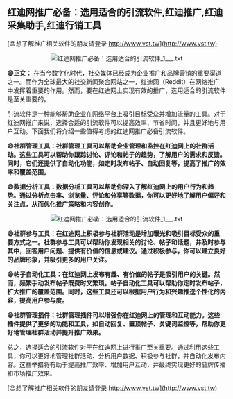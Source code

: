 ## **红迪网推广必备：选用适合的引流软件,红迪推广,红迪采集助手,红迪行销工具**

[😍想了解推广相关软件的朋友请登录 http://www.vst.tw](http://www.vst.tw)

 <center><img src="https://vst.tw/MP4/tuiguang/png/5.png" alt="红迪网推广必备：选用适合的引流软件_1___.txt"></center>

**😄正文：**
在当今数字化时代，社交媒体已经成为企业推广和品牌营销的重要渠道之一。而作为全球最大的社交新闻聚合网站之一，红迪网（Reddit）在网络推广中发挥着重要的作用。然而，要在红迪网上实现有效的推广，选用适合的引流软件是至关重要的。

引流软件是一种能够帮助企业在网络平台上吸引目标受众并增加流量的工具。对于红迪网推广来说，选择合适的引流软件可以提高效率、节省时间，并且更好地与用户互动。下面我们将介绍一些值得考虑的红迪网推广必备引流软件。

**😄社群管理工具：社群管理工具可以帮助企业管理和监控在红迪网上的社群活动。这些工具可以帮助你跟踪讨论、评论和帖子的趋势，了解用户的需求和反馈。同时，它们还提供了自动化功能，如定时发布帖子、自动回复等，提高了推广的效率和覆盖范围。**

**😄数据分析工具：数据分析工具可以帮助你深入了解红迪网上的用户行为和趋势。通过分析点击率、浏览量、评论和分享等数据，你可以更好地了解用户偏好和关注点，从而优化推广策略和内容创作。**

 <center><img src="https://vst.tw/MP4/tuiguang/png/5.png" alt="红迪网推广必备：选用适合的引流软件_1___.txt"></center>

**😄社群参与工具：在红迪网上积极参与社群活动是增加曝光和吸引目标受众的重要方式之一。社群参与工具可以帮助你发现相关的讨论、帖子和话题，并及时参与其中，回答用户问题、提供有价值的信息或建议。通过积极参与，你可以建立良好的品牌形象，并吸引更多的用户关注。**

**😄帖子自动化工具：在红迪网上发布有趣、有价值的帖子是吸引用户的关键。然而，频繁手动发布帖子既费时又繁琐。帖子自动化工具可以帮助你定时发布帖子，扩大推广的覆盖范围。同时，这些工具还可以根据用户行为和兴趣推送个性化的内容，提高用户参与度。**

**😄社群管理插件：社群管理插件可以增强你在红迪网上的管理和互动能力。这些插件提供了更多的功能和工具，如自动回复、置顶帖子、关键词监控等，帮助你更好地管理社群活动并提升推广效果。**

总之，选择适合的引流软件对于在红迪网上进行推广至关重要。通过利用这些工具，你可以更好地管理社群活动、分析用户数据、积极参与社群，并自动化发布内容。这些举措将有助于提高推广效率、增加用户互动，并最终实现更好的品牌传播和市场推广效果。

[😍想了解推广相关软件的朋友请登录 http://www.vst.tw](http://www.vst.tw)



